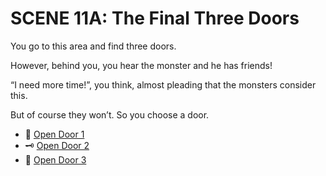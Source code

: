 # SCENE 11A: The Final Three Doors

You go to this area and find three doors. 

However, behind you, you hear the monster and he has friends! 

“I need more time!”, you think, almost pleading that the monsters consider this.

But of course they won’t. So you choose a door.

- 🚪 [Open Door 1](./scene12a.md)
- 🗝️ [Open Door 2](./scene12b.md)
- 🧭 [Open Door 3](./scene12c.md)
